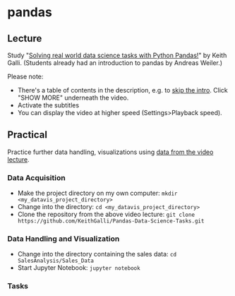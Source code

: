 # pandas
## Lecture
Study "[Solving real world data science tasks with Python Pandas!](https://www.youtube.com/watch?v=eMOA1pPVUc4)" by Keith Galli.
(Students already had an introduction to pandas by Andreas Weiler.)

Please note:
- There's a table of contents in the description, e.g. to [skip the intro](https://www.youtube.com/watch?v=eMOA1pPVUc4&t=82s).
  Click "SHOW MORE" underneath the video.
- Activate the subtitles
- You can display the video at higher speed (Settings>Playback speed).

## Practical
Practice further data handling, visualizations using [data from the video lecture](https://github.com/KeithGalli/Pandas-Data-Science-Tasks).

### Data Acquisition
- Make the project directory on my own computer: `mkdir <my_datavis_project_directory>`
- Change into the directory: `cd <my_datavis_project_directory>`
- Clone the repository from the above video lecture: `git clone https://github.com/KeithGalli/Pandas-Data-Science-Tasks.git`

### Data Handling and Visualization
- Change into the directory containing the sales data: `cd SalesAnalysis/Sales_Data`
- Start Jupyter Notebook: `jupyter notebook`

### Tasks

